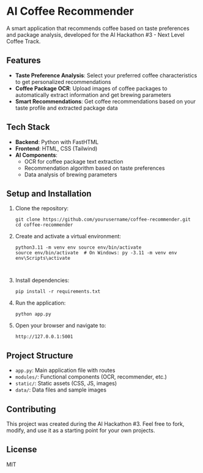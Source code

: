 # AI Coffee Recommender

A smart application that recommends coffee based on taste preferences and package analysis, developed for the AI Hackathon #3 - Next Level Coffee Track.

## Features

- **Taste Preference Analysis**: Select your preferred coffee characteristics to get personalized recommendations
- **Coffee Package OCR**: Upload images of coffee packages to automatically extract information and get brewing parameters
- **Smart Recommendations**: Get coffee recommendations based on your taste profile and extracted package data

## Tech Stack

- **Backend**: Python with FastHTML
- **Frontend**: HTML, CSS (Tailwind)
- **AI Components**: 
  - OCR for coffee package text extraction
  - Recommendation algorithm based on taste preferences
  - Data analysis of brewing parameters

## Setup and Installation

1. Clone the repository:
   ```
   git clone https://github.com/yourusername/coffee-recommender.git
   cd coffee-recommender
   ```

2. Create and activate a virtual environment:
   ```
   python3.11 -m venv env source env/bin/activate
   source env/bin/activate  # On Windows: py -3.11 -m venv env env\Scripts\activate



   ```

3. Install dependencies:
   ```
   pip install -r requirements.txt
   ```

4. Run the application:
   ```
   python app.py
   ```

5. Open your browser and navigate to:
   ```
   http://127.0.0.1:5001
   ```

## Project Structure

- `app.py`: Main application file with routes
- `modules/`: Functional components (OCR, recommender, etc.)
- `static/`: Static assets (CSS, JS, images)
- `data/`: Data files and sample images

## Contributing

This project was created during the AI Hackathon #3. Feel free to fork, modify, and use it as a starting point for your own projects.

## License

MIT